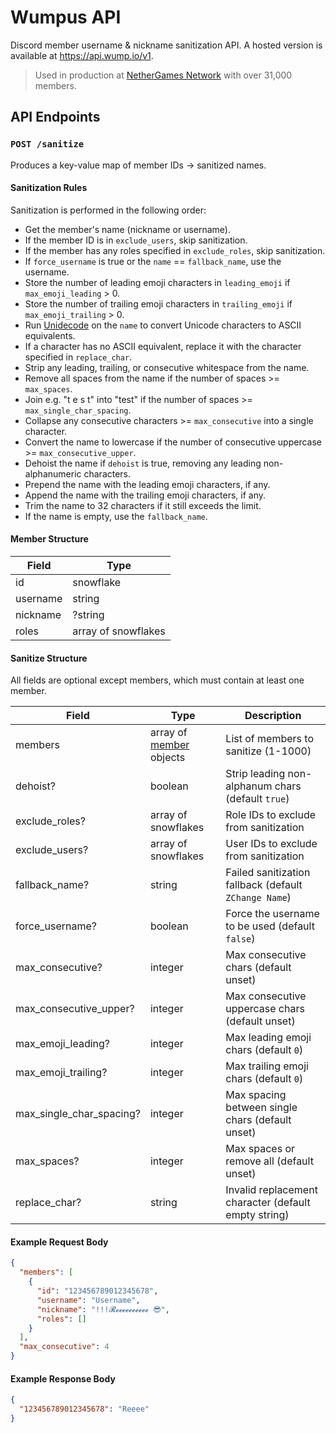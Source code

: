 # Wumpus API

Discord member username & nickname sanitization API. A hosted version is available at https://api.wump.io/v1.

> Used in production at [NetherGames Network](https://discord.gg/ng) with over 31,000 members.

## API Endpoints

### `POST /sanitize`

Produces a key-value map of member IDs → sanitized names.

#### Sanitization Rules

Sanitization is performed in the following order:

- Get the member's name (nickname or username).
- If the member ID is in `exclude_users`, skip sanitization.
- If the member has any roles specified in `exclude_roles`, skip sanitization.
- If `force_username` is true or the `name` == `fallback_name`, use the username.
- Store the number of leading emoji characters in `leading_emoji` if `max_emoji_leading` > 0.
- Store the number of trailing emoji characters in `trailing_emoji` if `max_emoji_trailing` > 0.
- Run [Unidecode](https://pypi.org/project/Unidecode/) on the `name` to convert Unicode characters to ASCII equivalents.
- If a character has no ASCII equivalent, replace it with the character specified in `replace_char`.
- Strip any leading, trailing, or consecutive whitespace from the name.
- Remove all spaces from the name if the number of spaces >= `max_spaces`.
- Join e.g. "t e s t" into "test" if the number of spaces >= `max_single_char_spacing`.
- Collapse any consecutive characters >= `max_consecutive` into a single character.
- Convert the name to lowercase if the number of consecutive uppercase >= `max_consecutive_upper`.
- Dehoist the name if `dehoist` is true, removing any leading non-alphanumeric characters.
- Prepend the name with the leading emoji characters, if any.
- Append the name with the trailing emoji characters, if any.
- Trim the name to 32 characters if it still exceeds the limit.
- If the name is empty, use the `fallback_name`.

#### Member Structure

| Field    | Type                |
| -------- | ------------------- |
| id       | snowflake           |
| username | string              |
| nickname | ?string             |
| roles    | array of snowflakes |

#### Sanitize Structure

All fields are optional except members, which must contain at least one member.

| Field                    | Type                                         | Description                                           |
| ------------------------ | -------------------------------------------- | ----------------------------------------------------- |
| members                  | array of [member](#member-structure) objects | List of members to sanitize (1-1000)                  |
| dehoist?                 | boolean                                      | Strip leading non-alphanum chars (default `true`)     |
| exclude_roles?           | array of snowflakes                          | Role IDs to exclude from sanitization                 |
| exclude_users?           | array of snowflakes                          | User IDs to exclude from sanitization                 |
| fallback_name?           | string                                       | Failed sanitization fallback (default `ZChange Name`) |
| force_username?          | boolean                                      | Force the username to be used (default `false`)       |
| max_consecutive?         | integer                                      | Max consecutive chars (default unset)                 |
| max_consecutive_upper?   | integer                                      | Max consecutive uppercase chars (default unset)       |
| max_emoji_leading?       | integer                                      | Max leading emoji chars (default `0`)                 |
| max_emoji_trailing?      | integer                                      | Max trailing emoji chars (default `0`)                |
| max_single_char_spacing? | integer                                      | Max spacing between single chars (default unset)      |
| max_spaces?              | integer                                      | Max spaces or remove all (default unset)              |
| replace_char?            | string                                       | Invalid replacement character (default empty string)  |

#### Example Request Body

```json
{
  "members": [
    {
      "id": "123456789012345678",
      "username": "Username",
      "nickname": "!!!𝓡𝓮𝓮𝓮𝓮𝓮𝓮𝓮𝓮𝓮𝓮 😎",
      "roles": []
    }
  ],
  "max_consecutive": 4
}
```

#### Example Response Body

```json
{
  "123456789012345678": "Reeee"
}
```

